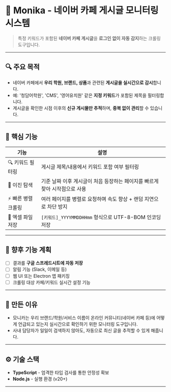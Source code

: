 # 🧭 Monika - 네이버 카페 게시글 모니터링 시스템

> 특정 키워드가 포함된 **네이버 카페 게시글**을 **로그인 없이 자동 감지**하는 크롤링 도구입니다.

---

## 🔍 주요 목적

- 네이버 카페에서 **우리 학원, 브랜드, 상품**과 관련된 **게시글을 실시간으로 감시**합니다.
- 예: '청담어학원', 'CMS', '영어유치원' 같은 **지정 키워드**가 포함된 제목을 필터링합니다.
- 게시글을 확인한 시점 이후의 **신규 게시물만 추적**하며, **중복 없이 관리**할 수 있습니다.

---

## 🧠 핵심 기능

| 기능                | 설명                                                                       |
| ------------------- | -------------------------------------------------------------------------- |
| 🔍 키워드 필터링    | 게시글 제목/내용에서 키워드 포함 여부 필터링                               |
| 🧠 이진 탐색        | 기준 날짜 이후 게시글이 처음 등장하는 페이지를 빠르게 찾아 시작점으로 사용 |
| ⚡ 빠른 병렬 크롤링 | 여러 페이지를 병렬로 요청하며 속도 향상 + 랜덤 지연으로 차단 방지          |
| 💾 엑셀 파일 저장   | `[키워드]_YYYYMMDDHHmm` 형식으로 UTF-8-BOM 인코딩 저장                     |

---

## 💬 향후 기능 계획

- [ ] 결과를 **구글 스프레드시트에 자동 저장**
- [ ] 알림 기능 (Slack, 이메일 등)
- [ ] 웹 UI 또는 Electron 앱 패키징
- [ ] 크롤링 대상 카페/키워드 실시간 설정 기능

---

## 📎 만든 이유

- 모니카는 우리 브랜드/학원/서비스 이름이 온라인 커뮤니티(네이버 카페 등)에 어떻게 언급되고 있는지 실시간으로 확인하기 위한 모니터링 도구입니다.
- 사내 담당자가 일일이 검색하지 않아도, 자동으로 최신 글을 추적할 수 있게 해줍니다.

---

## ⚙️ 기술 스택

- **TypeScript** - 엄격한 타입 검사를 통한 안정성 확보
- **Node.js** - 실행 환경 (v20+)
<!-- - **Google Spreadsheet API** (계획 중) - 수집 결과 자동 저장용 -->

---
